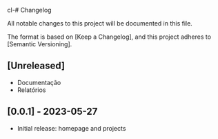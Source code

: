 cl-# Changelog

All notable changes to this project will be documented in this file.

The format is based on [Keep a Changelog],
and this project adheres to [Semantic Versioning].

## [Unreleased]

- Documentação
- Relatórios

## [0.0.1] - 2023-05-27

- Initial release: homepage and projects